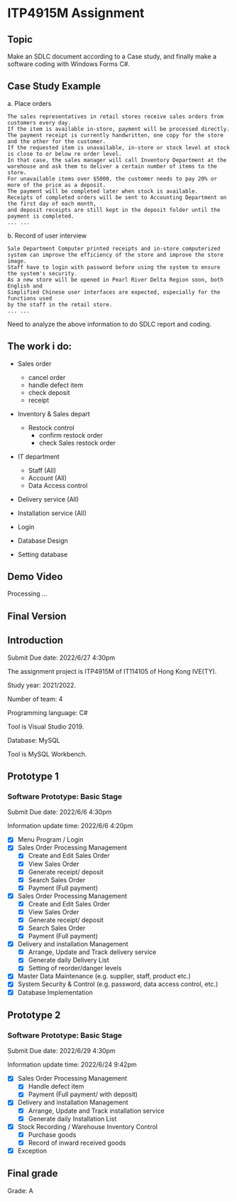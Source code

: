 # ITP4915M Assignment

## Topic
Make an SDLC document according to a Case study, and finally make a software coding with Windows Forms C#.

## Case Study Example
a. Place orders

    The sales representatives in retail stores receive sales orders from customers every day.
    If the item is available in-store, payment will be processed directly. 
    The payment receipt is currently handwritten, one copy for the store and the other for the customer. 
    If the requested item is unavailable, in-store or stock level at stock is close to or below re order level. 
    In that case, the sales manager will call Inventory Department at the warehouse and ask them to deliver a certain number of items to the store. 
    For unavailable items over $5000, the customer needs to pay 20% or more of the price as a deposit. 
    The payment will be completed later when stock is available. 
    Receipts of completed orders will be sent to Accounting Department on the first day of each month, 
    and deposit receipts are still kept in the deposit folder until the payment is completed.
    ... ...

b. Record of user interview

	Sale Department Computer printed receipts and in-store computerized system can improve the efficiency of the store and improve the store image.
    Staff have to login with password before using the system to ensure the system's security.
    As a new store will be opened in Pearl River Delta Region soon, both English and
    Simplified Chinese user interfaces are expected, especially for the functions used
    by the staff in the retail store.
    ... ...

Need to analyze the above information to do SDLC report and coding.

## The work i do: 
- Sales order
  - cancel order
  - handle defect item
  - check deposit
  - receipt

- Inventory & Sales depart
  - Restock control
    - confirm restock order
    - check Sales restock order

- IT department
  - Staff (All)
  - Account (All)
  - Data Access control

- Delivery service (All)
- Installation service (All)

- Login

- Database Design
- Setting database

## Demo Video
Processing ...

## Final Version

## Introduction
Submit Due date: 2022/6/27 4:30pm

The assignment project is ITP4915M of IT114105 of Hong Kong IVE(TY).
 
Study year: 2021/2022.

Number of team: 4

Programming language: C#

Tool is Visual Studio 2019.

Database: MySQL

Tool is MySQL Workbench.

## Prototype 1 
### Software Prototype: Basic Stage
Submit Due date: 2022/6/6 4:30pm

Information update time: 2022/6/6 4:20pm

*	[x] Menu Program / Login
*	[x] Sales Order Processing Management
    * [x] Create and Edit Sales Order
    * [x] View Sales Order
    *	[x] Generate receipt/ deposit
    *	[x] Search Sales Order
    *	[x] Payment (Full payment)
*	[x] Sales Order Processing Management
    * [x] Create and Edit Sales Order
    * [x] View Sales Order
    *	[x] Generate receipt/ deposit
    *	[x] Search Sales Order
    *	[x] Payment (Full payment)
* [x]	Delivery and installation Management
    *	[x] Arrange, Update and Track delivery service
    *	[x] Generate daily Delivery List
    *	[x] Setting of reorder/danger levels
*	[x] Master Data Maintenance (e.g. supplier, staff, product etc.)
*	[x] System Security & Control (e.g. password, data access control, etc.)
*	[x] Database Implementation

## Prototype 2
### Software Prototype: Basic Stage
Submit Due date: 2022/6/29 4:30pm

Information update time: 2022/6/24 9:42pm
* [x] Sales Order Processing Management
   * [x] Handle defect item
   * [x] Payment (Full payment/ with deposit)
* [x] Delivery and installation Management
   * [x] Arrange, Update and Track installation service
   * [x] Generate daily Installation List
* [x] Stock Recording / Warehouse Inventory Control
   * [x] Purchase goods
   * [x] Record of inward received goods
   
* [x] Exception

## Final grade
Grade: A
